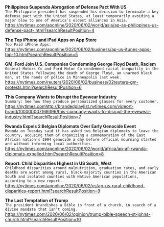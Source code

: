 **Philippines Suspends Abrogation of Defense Pact With US**\
`The Philippine president has suspended his decision to terminate a key defense pact with the United States, at least temporarily avoiding a major blow to one of America’s oldest alliances in Asia.`\
https://nytimes.com/aponline/2020/06/02/world/asia/ap-as-philippines-us-defense-pact-.html?searchResultPosition=4

**The Top iPhone and iPad Apps on App Store**\
`Top Paid iPhone Apps:`\
https://nytimes.com/aponline/2020/06/02/business/ap-us-itunes-apps-top-10.html?searchResultPosition=5

**GM, Ford Join U.S. Companies Condemning George Floyd Death, Racism**\
`General Motors Co and Ford Motor Co condemned racial inequality in the United States following the death of George Floyd, an unarmed black man, at the hands of police in Minneapolis last week.`\
https://nytimes.com/reuters/2020/06/02/business/02reuters-gm-protests.html?searchResultPosition=6

**This Company Wants to Disrupt the Eyewear Industry**\
`Summary: See how they produce personalized glasses for every customer.`\
https://nytimes.comhttp://brandedplaylist.nytimes.com/video/t-brand/100000007169396/this-company-wants-to-disrupt-the-eyewear-industry.html?searchResultPosition=7

**Rwanda Expels 2 Belgian Diplomats Over Early Genocide Event**\
`Rwanda on Tuesday said it has asked two Belgian diplomats to leave the country, accusing them of organizing a commemoration of the East African nation's 1994 genocide a day before official mourning started and without informing local authorities.`\
https://nytimes.com/aponline/2020/06/02/world/africa/ap-af-rwanda-diplomats-expelled.html?searchResultPosition=8

**Report: Child Disparities Highest in US South, West**\
`Childhood disparities around malnutrition, graduation rates, and early deaths are worst among rural, black-majority counties in the American South and isolated counties with Native American populations, according to a new report.`\
https://nytimes.com/aponline/2020/06/02/us/ap-us-rural-childhood-disparities-report.html?searchResultPosition=9

**The Last Temptation of Trump**\
`The president brandishes a Bible in front of a church, in search of a divine mandate that isn’t coming.`\
https://nytimes.com/2020/06/02/opinion/trump-bible-speech-st-johns-church.html?searchResultPosition=10

